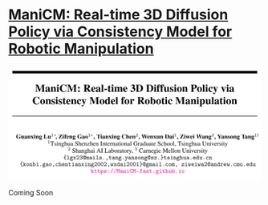 # [ManiCM: Real-time 3D Diffusion Policy via Consistency Model for Robotic Manipulation](https://manicm-fast.github.io/)

![](./files/paper_title.png)

Coming Soon